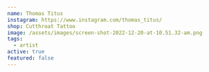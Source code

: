 ```yaml
---
name: Thomas Titus
instagram: https://www.instagram.com/thomas_titus/
shop: Cutthroat Tattoo
image: /assets/images/screen-shot-2022-12-20-at-10.51.32-am.png
tags:
  - artist
active: true
featured: false
---
```

